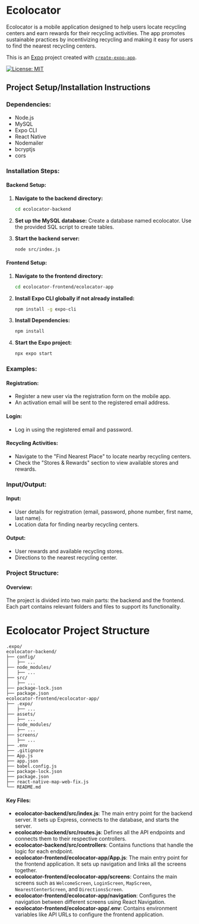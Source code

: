 # Ecolocator

Ecolocator is a mobile application designed to help users locate recycling centers and earn rewards for their recycling activities. The app promotes sustainable practices by incentivizing recycling and making it easy for users to find the nearest recycling centers.

This is an [Expo](https://expo.dev) project created with [`create-expo-app`](https://www.npmjs.com/package/create-expo-app).


[![License: MIT](https://img.shields.io/badge/License-MIT-yellow.svg)](https://opensource.org/licenses/MIT)


## Project Setup/Installation Instructions

### Dependencies:
- Node.js
- MySQL
- Expo CLI
- React Native
- Nodemailer
- bcryptjs
- cors

### Installation Steps:

#### Backend Setup:

1. **Navigate to the backend directory:**
   ```bash
   cd ecolocator-backend 
2. **Set up the MySQL database:**
   Create a database named ecolocator.
   Use the provided SQL script to create tables.

3. **Start the backend server:**
   ```bash
   node src/index.js

#### Frontend Setup:

1. **Navigate to the frontend directory:**
   ```bash
   cd ecolocator-frontend/ecolocator-app

2. **Install Expo CLI globally if not already installed:**
   ```bash
   npm install -g expo-cli

3. **Install Dependencies:**
   ```bash
   npm install

4. **Start the Expo project:**
   ```bash
   npx expo start

### Examples:

#### Registration:
- Register a new user via the registration form on the mobile app.
- An activation email will be sent to the registered email address.

#### Login:
- Log in using the registered email and password.

#### Recycling Activities:
- Navigate to the "Find Nearest Place" to locate nearby recycling centers.
- Check the "Stores & Rewards" section to view available stores and rewards.

### Input/Output:

#### Input:
- User details for registration (email, password, phone number, first name, last name).
- Location data for finding nearby recycling centers.

#### Output:
- User rewards and available recycling stores.
- Directions to the nearest recycling center.

### Project Structure:

#### Overview:
The project is divided into two main parts: the backend and the frontend. Each part contains relevant folders and files to support its functionality.

# Ecolocator Project Structure

```
.expo/
ecolocator-backend/
├── config/
│   ├── ...
├── node_modules/
│   ├── ...
├── src/
│   ├── ...
├── package-lock.json
├── package.json
ecolocator-frontend/ecolocator-app/
├── .expo/
│   ├── ...
├── assets/
│   ├── ...
├── node_modules/
│   ├── ...
├── screens/
│   ├── ...
├── .env
├── .gitignore
├── App.js
├── app.json
├── babel.config.js
├── package-lock.json
├── package.json
├── react-native-map-web-fix.js
└── README.md
```




#### Key Files:

- **ecolocator-backend/src/index.js**: The main entry point for the backend server. It sets up Express, connects to the database, and starts the server.
- **ecolocator-backend/src/routes.js**: Defines all the API endpoints and connects them to their respective controllers.
- **ecolocator-backend/src/controllers**: Contains functions that handle the logic for each endpoint.
- **ecolocator-frontend/ecolocator-app/App.js**: The main entry point for the frontend application. It sets up navigation and links all the screens together.
- **ecolocator-frontend/ecolocator-app/screens**: Contains the main screens such as `WelcomeScreen`, `LoginScreen`, `MapScreen`, `NearestCenterScreen`, and `DirectionsScreen`.
- **ecolocator-frontend/ecolocator-app/navigation**: Configures the navigation between different screens using React Navigation.
- **ecolocator-frontend/ecolocator-app/.env**: Contains environment variables like API URLs to configure the frontend application.








